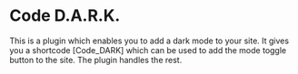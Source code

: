 # Code D.A.R.K.
This is a plugin which enables you to add a dark mode to your site. It gives you a shortcode [Code_DARK] which can be used to add the mode toggle button to the site. The plugin handles the rest.
